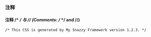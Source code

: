 ### 注释
#### 注释 /* */ 与 // (Comments: /* */ and //)
````/* This CSS is generated by My Snazzy Framework version 1.2.3. */````
